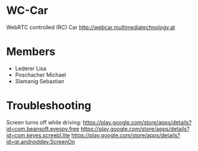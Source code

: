 WC-Car
======

WebRTC controlled (RC) Car
http://webcar.multimediatechnology.at

Members
======
 - Lederer Lisa
 - Poschacher Michael
 - Slamanig Sebastian

Troubleshooting
===
Screen turns off while driving:
    https://play.google.com/store/apps/details?id=com.beansoft.eyespy.free
    https://play.google.com/store/apps/details?id=com.keyes.screebl.lite
    https://play.google.com/store/apps/details?id=gr.androiddev.ScreenOn
